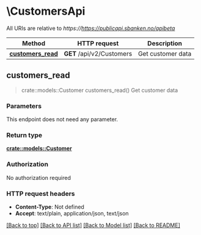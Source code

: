 # \CustomersApi

All URIs are relative to *https://https://publicapi.sbanken.no/apibeta*

Method | HTTP request | Description
------------- | ------------- | -------------
[**customers_read**](CustomersApi.md#customers_read) | **GET** /api/v2/Customers | Get customer data



## customers_read

> crate::models::Customer customers_read()
Get customer data

### Parameters

This endpoint does not need any parameter.

### Return type

[**crate::models::Customer**](Customer.md)

### Authorization

No authorization required

### HTTP request headers

- **Content-Type**: Not defined
- **Accept**: text/plain, application/json, text/json

[[Back to top]](#) [[Back to API list]](../README.md#documentation-for-api-endpoints) [[Back to Model list]](../README.md#documentation-for-models) [[Back to README]](../README.md)

